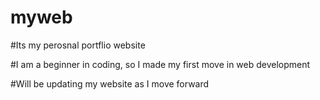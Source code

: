 # myweb

#Its my perosnal portflio website

#I am a beginner in coding, so I made my first move in web development

#Will be updating my website as I move forward

